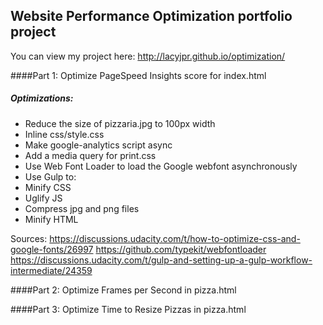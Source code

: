 ## Website Performance Optimization portfolio project

You can view my project here: http://lacyjpr.github.io/optimization/

####Part 1: Optimize PageSpeed Insights score for index.html

##### Optimizations:
* Reduce the size of pizzaria.jpg to 100px width
* Inline css/style.css
* Make google-analytics script async
* Add a media query for print.css
* Use Web Font Loader to load the Google webfont asynchronously
* Use Gulp to:
* Minify CSS
* Uglify JS
* Compress jpg and png files
* Minify HTML

Sources:
https://discussions.udacity.com/t/how-to-optimize-css-and-google-fonts/26997
https://github.com/typekit/webfontloader
https://discussions.udacity.com/t/gulp-and-setting-up-a-gulp-workflow-intermediate/24359


####Part 2: Optimize Frames per Second in pizza.html

####Part 3: Optimize Time to Resize Pizzas in pizza.html




